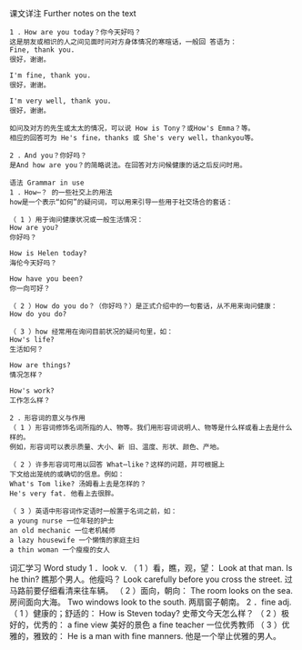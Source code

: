 课文详注 Further notes on the text 
```
1 ．How are you today？你今天好吗？ 
这是朋友或相识的人之间见面时问对方身体情况的寒暄话，一般回 答语为： 
Fine, thank you. 
很好，谢谢。 

I'm fine, thank you. 
很好，谢谢。 

I'm very well, thank you. 
很好，谢谢。 

如问及对方的先生或太太的情况，可以说 How is Tony？或How's Emma？等。 
相应的回答可为 He's fine，thanks 或 She's very well，thankyou等。 
```
```
2 ．And you？你好吗？
是And how are you？的简略说法。在回答对方问候健康的话之后反问时用。 
```
```
语法 Grammar in use 
1 ．How⋯？ 的一些社交上的用法 
how是一个表示“如何”的疑问词，可以用来引导一些用于社交场合的套话： 

（ 1 ）用于询问健康状况或一般生活情况： 
How are you? 
你好吗？ 

How is Helen today? 
海伦今天好吗？ 

How have you been? 
你一向可好？ 

（ 2 ）How do you do？（你好吗？）是正式介绍中的一句套话，从不用来询问健康： 
How do you do? 

（ 3 ）how 经常用在询问目前状况的疑问句里，如：
How's life? 
生活如何？ 

How are things? 
情况怎样？ 

How's work? 
工作怎么样？ 
```
```
2 ．形容词的意义与作用 
（ 1 ）形容词修饰名词所指的人、物等。我们用形容词说明人、物等是什么样或看上去是什么样的。
例如，形容词可以表示质量、大小、新 旧、温度、形状、颜色、产地。 

（ 2 ）许多形容词可用以回答 What⋯like？这样的问题，并可根据上 
下文给出笼统的或确切的信息。例如： 
What's Tom like? 汤姆看上去是怎样的？ 
He's very fat. 他看上去很胖。 

（ 3 ）英语中形容词作定语时一般置于名词之前，如： 
a young nurse 一位年轻的护士 
an old mechanic 一位老机械师 
a lazy housewife 一个懒惰的家庭主妇 
a thin woman 一个瘦瘦的女人 
``` 

词汇学习 Word study 
1 ．look v. 
（ 1 ）看，瞧，观，望： 
Look at that man. Is he thin? 
瞧那个男人。他瘦吗？ 
Look carefully before you cross the street. 
过马路前要仔细看清来往车辆。 
（ 2 ）面向，朝向： 
The room looks on the sea. 
房间面向大海。 
Two windows look to the south. 
两扇窗子朝南。 
2 ．fine adj. 
（ 1 ）健康的；舒适的： 
How is Steven today? 
史蒂文今天怎么样？ 
（ 2 ）极好的，优秀的： 
a fine view 美好的景色 
a fine teacher 一位优秀教师 
（ 3 ）优雅的，雅致的： 
He is a man with fine manners. 
他是一个举止优雅的男人。 